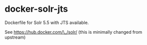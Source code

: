 # docker-solr-jts

Dockerfile for Solr 5.5 with JTS available.

See https://hub.docker.com/\_/solr/ (this is minimally changed from upstream)

